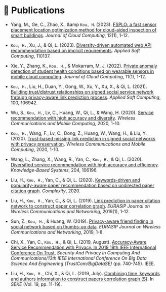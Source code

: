
# 📝 Publications 

- Yang, M., Ge, C., Zhao, X., &amp `Kou, H`. (2023). [FSPLO: a fast sensor placement location optimization method for cloud-aided inspection of smart buildings](https://doi.org/10.1186/s13677-023-00410-0). *Journal of Cloud Computing*, 12(1), 1-12.

- `Kou, H.`, Xu, J., & Qi, L. (2023). [Diversity-driven automated web API recommendation based on implicit requirements](https://doi.org/10.1016/j.asoc.2023.110137). *Applied Soft Computing*, 110137.

- Xie, Y., Zhang, K., `Kou, H.`, & Mokarram, M. J. (2022). [Private anomaly detection of student health conditions based on wearable sensors in mobile cloud computing](https://doi.org/10.1186/s13677-022-00300-x). *Journal of Cloud Computing*, 11(1), 1-12.

- `Kou, H.`, Liu, H., Duan, Y., Gong, W., Xu, Y., Xu, X., & Qi, L. (2021). [Building trust/distrust relationships on signed social service network through privacy-aware link prediction process](https://doi.org/10.1016/j.asoc.2020.106942). *Applied Soft Computing*, 100, 106942.

- Wu, S., `Kou, H.`, Lv, C., Huang, W., Qi, L., & Wang, H. (2020). [Service recommendation with high accuracy and diversity](https://doi.org/10.1155/2020/8822992). *Wireless Communications and Mobile Computing*, 2020, 1-10.

- `Kou, H.`, Wang, F., Lv, C., Dong, Z., Huang, W., Wang, H., & Liu, Y. (2020). [Trust-based missing link prediction in signed social networks with privacy preservation](https://doi.org/10.1155/2020/8849536). *Wireless Communications and Mobile Computing*, 2020, 1-10.

- Wang, L., Zhang, X., Wang, R., Yan, C., `Kou, H.`, & Qi, L. (2020). [Diversified service recommendation with high accuracy and efficiency](https://doi.org/10.1016/j.knosys.2020.106196). *Knowledge-Based Systems*, 204, 106196.

- Liu, H., `Kou, H.`, Yan, C., & Qi, L. (2020). [Keywords-driven and popularity-aware paper recommendation based on undirected paper citation graph](https://doi.org/10.1155/2020/2085638). *Complexity*, 2020.

- Liu, H., `Kou, H.`, Yan, C., & Qi, L. (2019). [Link prediction in paper citation network to construct paper correlation graph](https://doi.org/10.1186/s13638-019-1561-7). *EURASIP Journal on Wireless Communications and Networking*, 2019(1), 1-12.

- Sun, Z., `Kou, H.`, & Huang, W. (2019). [Privacy-aware friend finding in social network based on thumbs-up data](https://doi.org/10.1186/s13638-019-1538-6). *EURASIP Journal on Wireless Communications and Networking*, 2019, 1-8.

- Chi, X., Yan, C., `Kou, H.`, & Qi, L. (2019, August). [Accuracy-Aware Service Recommendation with Privacy. In 2019 18th IEEE International Conference On Trust](https://doi.org/10.1109/TrustCom/BigDataSE.2019.00106), *Security And Privacy In Computing And Communications/13th IEEE International Conference On Big Data Science And Engineering (TrustCom/BigDataSE)* (pp. 740-745). IEEE.

- Liu, H., `Kou, H.`, Chi, X., & Qi, L. (2019, July). [Combining time, keywords and authors information to construct papers correlation graph (S)](https://www.researchgate.net/profile/Hanwen-Liu-7/publication/335155070_Combining_time_keywords_and_authors_information_to_construct_papers_correlation_graph_S/links/60595d39458515e834645299/Combining-time-keywords-and-authors-information-to-construct-papers-correlation-graph-S.pdf). In *SEKE* (Vol. 19, pp. 11-19).
